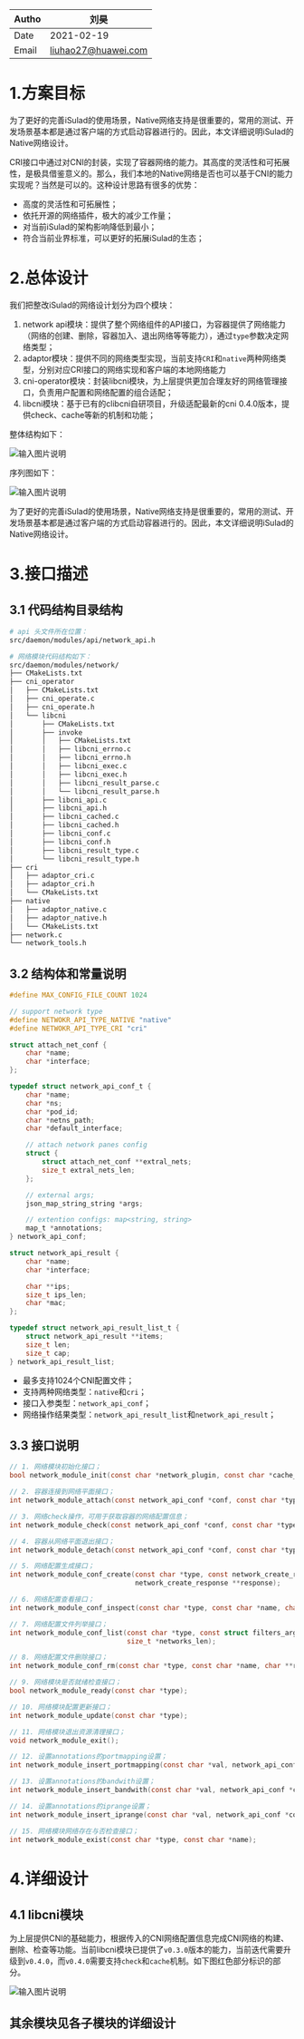 | Autho | 刘昊                                       |
| ----- | ------------------------------------------ |
| Date  | 2021-02-19                                 |
| Email | [liuhao27@huawei.com](liuhao27@huawei.com) |

# 1.方案目标

为了更好的完善iSulad的使用场景，Native网络支持是很重要的，常用的测试、开发场景基本都是通过客户端的方式启动容器进行的。因此，本文详细说明iSulad的Native网络设计。

CRI接口中通过对CNI的封装，实现了容器网络的能力。其高度的灵活性和可拓展性，是极具借鉴意义的。那么，我们本地的Native网络是否也可以基于CNI的能力实现呢？当然是可以的。这种设计思路有很多的优势：

- 高度的灵活性和可拓展性；
- 依托开源的网络插件，极大的减少工作量；
- 对当前iSulad的架构影响降低到最小；
- 符合当前业界标准，可以更好的拓展iSulad的生态；

# 2.总体设计

我们把整改iSulad的网络设计划分为四个模块：

1. network api模块：提供了整个网络组件的API接口，为容器提供了网络能力（网络的创建、删除，容器加入、退出网络等等能力），通过`type`参数决定网络类型；
2. adaptor模块：提供不同的网络类型实现，当前支持`CRI`和`native`两种网络类型，分别对应CRI接口的网络实现和客户端的本地网络能力
3. cni-operator模块：封装libcni模块，为上层提供更加合理友好的网络管理接口，负责用户配置和网络配置的组合适配；
4. libcni模块：基于已有的clibcni自研项目，升级适配最新的cni 0.4.0版本，提供check、cache等新的机制和功能；

整体结构如下：

![输入图片说明](https://images.gitee.com/uploads/images/2020/1228/161128_5ca842d8_5595769.png "屏幕截图.png")

序列图如下：

![输入图片说明](https://images.gitee.com/uploads/images/2021/0219/092345_561c8afa_5595769.png "屏幕截图.png")

为了更好的完善iSulad的使用场景，Native网络支持是很重要的，常用的测试、开发场景基本都是通过客户端的方式启动容器进行的。因此，本文详细说明iSulad的Native网络设计。

# 3.接口描述

## 3.1 代码结构目录结构

```bash
# api 头文件所在位置：
src/daemon/modules/api/network_api.h

# 网络模块代码结构如下：
src/daemon/modules/network/
├── CMakeLists.txt
├── cni_operator
│   ├── CMakeLists.txt
│   ├── cni_operate.c
│   ├── cni_operate.h
│   └── libcni
│       ├── CMakeLists.txt
│       ├── invoke
│       │   ├── CMakeLists.txt
│       │   ├── libcni_errno.c
│       │   ├── libcni_errno.h
│       │   ├── libcni_exec.c
│       │   ├── libcni_exec.h
│       │   ├── libcni_result_parse.c
│       │   └── libcni_result_parse.h
│       ├── libcni_api.c
│       ├── libcni_api.h
│       ├── libcni_cached.c
│       ├── libcni_cached.h
│       ├── libcni_conf.c
│       ├── libcni_conf.h
│       ├── libcni_result_type.c
│       └── libcni_result_type.h
├── cri
│   ├── adaptor_cri.c
│   ├── adaptor_cri.h
│   └── CMakeLists.txt
├── native
│   ├── adaptor_native.c
│   ├── adaptor_native.h
│   └── CMakeLists.txt
├── network.c
└── network_tools.h
```

## 3.2 结构体和常量说明

```c
#define MAX_CONFIG_FILE_COUNT 1024

// support network type
#define NETWOKR_API_TYPE_NATIVE "native"
#define NETWOKR_API_TYPE_CRI "cri"

struct attach_net_conf {
    char *name;
    char *interface;
};

typedef struct network_api_conf_t {
    char *name;
    char *ns;
    char *pod_id;
    char *netns_path;
    char *default_interface;

    // attach network panes config
    struct {
        struct attach_net_conf **extral_nets;
        size_t extral_nets_len;
    };

    // external args;
    json_map_string_string *args;

    // extention configs: map<string, string>
    map_t *annotations;
} network_api_conf;

struct network_api_result {
    char *name;
    char *interface;

    char **ips;
    size_t ips_len;
    char *mac;
};

typedef struct network_api_result_list_t {
    struct network_api_result **items;
    size_t len;
    size_t cap;
} network_api_result_list;
```

+ 最多支持1024个CNI配置文件；
+ 支持两种网络类型：`native`和`cri`；
+ 接口入参类型：`network_api_conf`；
+ 网络操作结果类型：`network_api_result_list`和`network_api_result`；

## 3.3 接口说明

```c
// 1. 网络模块初始化接口；
bool network_module_init(const char *network_plugin, const char *cache_dir, const char *conf_dir, const char* bin_path);

// 2. 容器连接到网络平面接口；
int network_module_attach(const network_api_conf *conf, const char *type, network_api_result_list **result);

// 3. 网络check操作，可用于获取容器的网络配置信息；
int network_module_check(const network_api_conf *conf, const char *type, network_api_result_list **result);

// 4. 容器从网络平面退出接口；
int network_module_detach(const network_api_conf *conf, const char *type);

// 5. 网络配置生成接口；
int network_module_conf_create(const char *type, const network_create_request *request,
                               network_create_response **response);

// 6. 网络配置查看接口；
int network_module_conf_inspect(const char *type, const char *name, char **network_json);

// 7. 网络配置文件列举接口；
int network_module_conf_list(const char *type, const struct filters_args *filters, network_network_info ***networks,
                             size_t *networks_len);

// 8. 网络配置文件删除接口；
int network_module_conf_rm(const char *type, const char *name, char **res_name);

// 9. 网络模块是否就绪检查接口；
bool network_module_ready(const char *type);

// 10. 网络模块配置更新接口；
int network_module_update(const char *type);

// 11. 网络模块退出资源清理接口；
void network_module_exit();

// 12. 设置annotations的portmapping设置；
int network_module_insert_portmapping(const char *val, network_api_conf *conf);

// 13. 设置annotations的bandwith设置；
int network_module_insert_bandwith(const char *val, network_api_conf *conf);

// 14. 设置annotations的iprange设置；
int network_module_insert_iprange(const char *val, network_api_conf *conf);

// 15. 网络模块网络存在与否检查接口；
int network_module_exist(const char *type, const char *name);
```

# 4.详细设计

## 4.1 libcni模块

为上层提供CNI的基础能力，根据传入的CNI网络配置信息完成CNI网络的构建、删除、检查等功能。当前libcni模块已提供了`v0.3.0`版本的能力，当前迭代需要升级到`v0.4.0`，而`v0.4.0`需要支持`check`和`cache`机制。如下图红色部分标识的部分。

![输入图片说明](https://images.gitee.com/uploads/images/2020/1228/161204_2d5abaa1_5595769.png "屏幕截图.png")

## 其余模块见各子模块的详细设计
